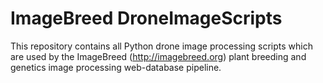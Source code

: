 ImageBreed DroneImageScripts
===

This repository contains all Python drone image processing scripts which are used by the ImageBreed (http://imagebreed.org) plant breeding and genetics image processing web-database pipeline.
